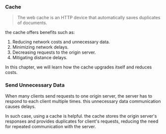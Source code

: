 ### Cache

> The web cache is an HTTP device that automatically saves duplicates of documents.

the cache offers benefits such as:
1. Reducing network costs and unnecessary data.
2. Minimizing network delays.
3. Decreasing requests to the origin server.
4. Mitigating distance delays.

In this chapter, we will learn how the cache upgrades itself and reduces costs.


### Send Unnecessary Data

When many clients send requests to one origin server, the server has to respond to each client multiple times.
this unnecessary data communication causes delays. 

In such case, using a cache is helpful. 
the cache stores the origin server's responses and provides duplicates for client's requests, reducing the need for repeated communication with the server.




